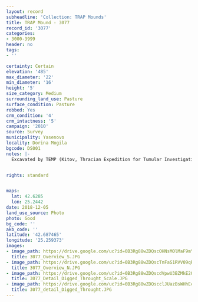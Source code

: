 ```yaml
---
layout: record
subheadline: 'Collection: TRAP Mounds'
title: TRAP Mound - 3077
record_id: '3077'
categories:
- 3000-3999
header: no
tags:
- ''

certainty: Certain
elevation: '485'
max_diameter: '22'
min_diameter: '16'
height: '5'
size_category: Medium
surrounding_land_use: Pasture
surface_condition: Pasture
robbed: Yes
crm_condition: '4'
crm_intactness: '5'
campaign: '2010'
source: Survey
municipality: Yasenovo
locality: Dorina Mogila
bgcode: DS001
notes: |-
  Excavated by TEMP (Kitov, Thracian Expedition for Tumular Investigations) in 1999, Tumulus with 4 graves.


rights: standard


maps:
  lat: 42.6285
  lon: 25.2442
date: 2018-12-05
land_use_source: Photo
photo: Good
bg_code: ''
akb_code: ''
latitude: '42.687465'
longitude: '25.259373'
images:
- image_path: https://drive.google.com/uc?id=0B3Rg88wZDQscOHNsM0lMaF9mYzA
  title: 3077_Overview_S.JPG
- image_path: https://drive.google.com/uc?id=0B3Rg88wZDQscTnFaS1RVV09qR1U
  title: 3077_Overview_N.JPG
- image_path: https://drive.google.com/uc?id=0B3Rg88wZDQscdVpwU3BZMkE2QlU
  title: 3077_Detail_Digged_Throught_Scale.JPG
- image_path: https://drive.google.com/uc?id=0B3Rg88wZDQscclJUazBsWHhEc2M
  title: 3077_detail_Digged_Throught.JPG
---
```

